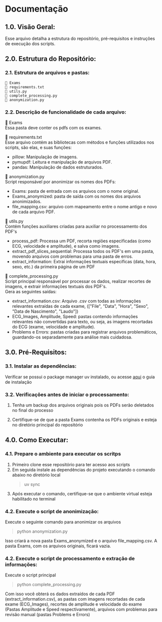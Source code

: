 # Documentação

## 1.0. Visão Geral:  

Esse arquivo detalha a estrutura do repositório, pré-requisitos e instruções de execução dos scripts.  

## 2.0. Estrutura do Repositório:   
  ### 2.1. Estrutura de arquivos e pastas: 
    📁 Exams 
    📁 requirements.txt    
    📁 utils.py  
    📁 complete_processing.py  
    📁 anonymization.py  

  ### 2.2. Descrição de funcionalidade de cada arquivo:  

📁 Exams  
   Essa pasta deve conter os pdfs com os exames.  


📁 requirements.txt  
Esse arquivo contém as bibliotecas com métodos e funções utilizados nos scripts, são elas, e suas funções:
- pillow: Manipulação de imagens.
- pymupdf: Leitura e manipulação de arquivos PDF.
- pandas: Manipulação de dados estruturados.

📁 anonymization.py  
Script responsável por anonimizar os nomes dos PDFs:
- Exams: pasta de entrada com os arquivos com o nome original.
- Exams_anonymized: pasta de saída com os nomes dos arquivos anonimizados.
- file_mapping.csv: arquivo com mapeamento entre o nome antigo e novo de cada arquivo PDF.    

📁 utils.py  
Contém funções auxiliares criadas para auxiliar no processamento dos PDF's
- process_pdf: Processa um PDF, recorta regiões especificadas (como ECG, velocidade e amplitude), e salva como imagens.
- extract_pdf_slices_sequential: Processa todos os PDF's em uma pasta, movendo arquivos com problemas para uma pasta de erros.
- extract_information: Extrai informações textuais específicas (data, hora, sexo, etc.) da primeira página de um PDF    
  
📁 complete_processing.py  
Script principal responsável por processar os dados, realizar recortes de imagens, e extrair informações textuais dos PDF's.  
Gera as seguintes saídas:
- extract_information.csv: Arquivo .csv com todas as informações relevantes extraídas de cada exame, (["File", "Data", "Hora", "Sexo", "Data de Nascimento", "Laudo"])
- ECG_Images, Amplitude, Speed: pastas contendo informações relevantes não convertidas para texto, ou seja, as imagens recortadas do ECG (exame, velocidade e amplitude).
- Problems e Errors: pastas criadas para registrar arquivos problemáticos, guardando-os separadamente para análise mais cuidadosa.  
  
## 3.0. Pré-Requisitos:

### 3.1. Instalar as dependências:
Verificar se possui o package manager uv instalado, ou acesse [aqui](https://docs.astral.sh/uv/getting-started/installation/) o guia de instalação

### 3.2. Verificações antes de iniciar o processamento:
1. Tenha um backup dos arquivos originais pois os PDFs serão deletados no final do processo

2. Certifique-se de que a pasta Exams contenha os PDFs originais e esteja no diretório principal do repositório

## 4.0. Como Executar:

### 4.1. Prepare o ambiente para executar os scritps
1. Primeiro clone esse repositório para ter acesso aos scripts
2. Em seguida instale as dependências do projeto executando o comando abaixo no diretório local
   > uv sync
3. Após executar o comando, certifique-se que o ambiente virtual esteja habilitado no terminal

### 4.2. Execute o script de anonimização:

   Execute o seguinte comando para anonimizar os arquivos

> python anonymization.py

   Isso criará a nova pasta Exams_anonymized e o arquivo file_mapping.csv. A pasta Exams, com os arquivos originais, ficará vazia.

### 4.2. Execute o script de processamento e extração de informações:
   Execute o script principal

> python complete_processing.py

   Com isso você obterá os dados extraídos de cada PDF (extract_information.csv), as pastas com imagens recortadas de cada exame (ECG_Images), recortes de amplitude e velocidade do exame (Pastas Amplitude e Speed respectivamente), arquivos com problemas para revisão manual (pastas Problems e Errors)





            
